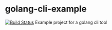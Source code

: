 # golang-cli-example
[![Build Status](https://api.travis-ci.org/eloo/golang-cli-example.svg?branch=master)](https://travis-ci.org/eloo/golang-cli-example)
Example project for a golang cli tool

